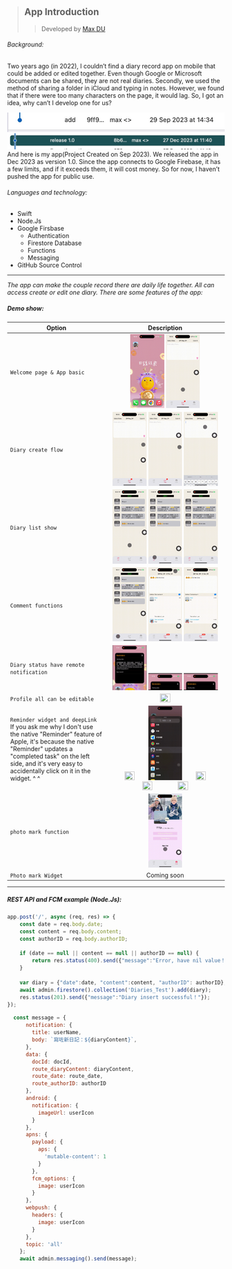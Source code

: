 <!-- ![Alt Text](https://media.giphy.com/media/vFKqnCdLPNOKc/giphy.gif)

<img src="https://media.giphy.com/media/vFKqnCdLPNOKc/giphy.gif" width="40" height="40" />

<img src="/giphy.gif"/> -->
>## App Introduction
>>Developed by [Max DU](https://github.com/maxdu96)
###### Background: 
Two years ago (in 2022), I couldn’t find a diary record app on mobile that could be added or edited together. Even though Google or Microsoft documents can be shared, they are not real diaries. Secondly, we used the method of sharing a folder in iCloud and typing in notes. However, we found that if there were too many characters on the page, it would lag. So, I got an idea, why can’t I develop one for us?

<img src = "/Image/git_first.jpg" />
<img src = "/Image/git_version1.0.jpg" />
And here is my app(Project Created on Sep 2023). We released the app in Dec 2023 as version 1.0. Since the app connects to Google Firebase, it has a few limits, and if it exceeds them, it will cost money. So for now, I haven’t pushed the app for public use.

###### Languages and technology:
+ Swift
+ Node.Js
+ Google Firsbase 
    - Authentication 
    - Firestore Database
    - Functions
    - Messaging
+ GitHub Source Control

___

*The app can make the couple record there are daily life together. All can access create or edit one diary. There are some features of the app:*

##### Demo show:

| Option  | Description |
| ------ | :-----------: |
| `Welcome page & App basic` | <img src="/Image/GIF/welcome.gif" width="30%" height="30%" /> <img src="/Image/GIF/main_3tab.gif" width="30%" height="30%" />|
| `Diary create flow` | <img src="/Image/GIF/diary_typing.gif" width="30%" height="30%" />  <img src="/Image/GIF/day_range_selector.gif" width="30%" height="30%" /> <img src="/Image/GIF/diary_create.gif" width="30%" height="30%" />|
| `Diary list show` | <img src="/Image/GIF/diary_read.gif" width="30%" height="30%" /> <img src="/Image/GIF/year_selector.gif" width="30%" height="30%" /> <img src="/Image/GIF/diary_canEdit.gif" width="30%" height="30%" />|
| `Comment functions` | <img src="/Image/GIF/coment_typing.gif" width="30%" height="30%" /> <img src="/Image/GIF/coment_reaction.gif" width="30%" height="30%" />  <img src="/Image/GIF/comment_count.gif" width="30%" height="30%" /> |
| `Diary status have remote notification` | <img src="/Image/GIF/notif_create.gif" width="30%" height="30%" /> <img src="/Image/GIF/notif_edit.gif" width="30%" height="30%"/> <img src="/Image/GIF/notif_reaction.gif" width="30%" height="30%" />|
| `Profile all can be editable` | <img src="/Image/GIF/profile_canEdit.gif" width="30%" height="30%" /> |
| `Reminder widget and deepLink` <br> If you ask me why I don't use the native "Reminder" feature of Apple, it's because the native "Reminder" updates a "completed task" on the left side, and it's very easy to accidentally click on it in the widget. ^ ^  | <img src="/Image/GIF/reminder_typing.gif" width="30%" height="30%" /> <img src="/Image/GIF/reminder_widget.gif" width="30%" height="30%" /> <img src="/Image/GIF/reminder_widgetColor.gif" width="30%" height="30%" /> <img src="/Image/GIF/reminder_widgetUpdate.gif" width="30%" height="30%" /> <img src="/Image/GIF/reminder_widgetDeeplink.gif" width="30%" height="30%" />|
| `photo mark function` | <img src="/Image/GIF/photo_mark.gif" width="30%" height="30%" /> |
| `Photo mark Widget` | Coming soon |

___
##### REST API and FCM example (Node.Js):

``` js
app.post('/', async (req, res) => {
    const date = req.body.date;
    const content = req.body.content;
    const authorID = req.body.authorID;

    if (date == null || content == null || authorID == null) {
        return res.status(400).send({"message":"Error, have nil value！"});
    }

    var diary = {"date":date, "content":content, "authorID": authorID};
    await admin.firestore().collection('Diaries_Test').add(diary);
    res.status(201).send({"message":"Diary insert successful！"});
});
```

``` js
  const message = {
      notification: {
        title: userName,
        body: `寫咗新日記：${diaryContent}`,
      },
      data: {
        docId: docId,
        route_diaryContent: diaryContent,
        route_date: route_date,
        route_authorID: authorID
      },
      android: {
        notification: {
          imageUrl: userIcon
        }
      },
      apns: {
        payload: {
          aps: {
            'mutable-content': 1
          }
        },
        fcm_options: {
          image: userIcon
        }
      },
      webpush: {
        headers: {
          image: userIcon
        }
      },
      topic: 'all'
    };
    await admin.messaging().send(message);
```

